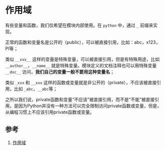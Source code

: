 # 作用域

有些变量和函数，我们仅希望在模块内部使用。在 `python` 中，通过 `_` 前缀来实现。

正常的函数和变量名是公开的（public），可以被直接引用，比如：abc，x123，PI等；

类似 `__xxx__` 这样的变量是特殊变量，可以被直接引用，但是有特殊用途，比如 `__author__`，`__name__` 就是特殊变量。模块定义的文档注释也可以用特殊变量 `__doc__` 访问，**我们自己的变量一般不要用这种变量名**；

类似 `_xxx` 和 `__xxx` 这样的函数或变量就是非公开的（private），不应该被直接引用，比如 `_abc`，`__abc`等；

之所以我们说，private函数和变量“不应该”被直接引用，而不是“不能”被直接引用，是因为Python并没有一种方法可以完全限制访问private函数或变量，但是，从编程习惯上不应该引用private函数或变量。

## 参考

1. [作用域](https://www.liaoxuefeng.com/wiki/1016959663602400/1017455068170048)